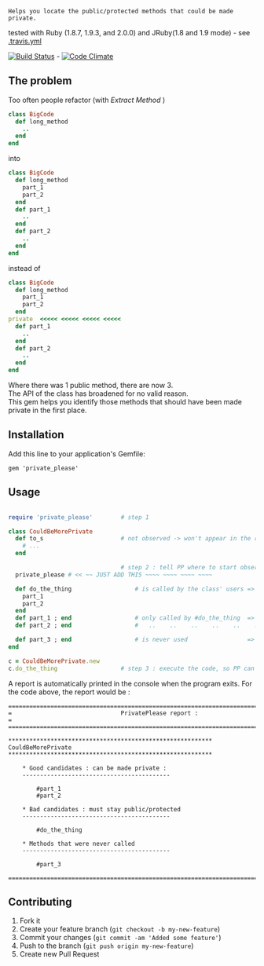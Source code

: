 ```
Helps you locate the public/protected methods that could be made private.
```
tested with Ruby (1.8.7, 1.9.3, and 2.0.0) and JRuby(1.8 and 1.9 mode) - see [.travis.yml](.travis.yml)

[![Build Status](https://travis-ci.org/alainravet/private_please.png?branch=master)](https://travis-ci.org/alainravet/private_please) -
[![Code Climate](https://codeclimate.com/github/alainravet/private_please.png)](https://codeclimate.com/github/alainravet/private_please)

## The problem

Too often people refactor (with *Extract Method* )
```ruby
class BigCode
  def long_method
    ..
  end
end
```
into
```ruby
class BigCode
  def long_method
    part_1
    part_2
  end
  def part_1
    ..
  end
  def part_2
    ..
  end
end
```

instead of
```ruby
class BigCode
  def long_method
    part_1
    part_2
  end
private  <<<<< <<<<< <<<<< <<<<<
  def part_1
    ..
  end
  def part_2
    ..
  end
end
```
Where there was 1 public method, there are now 3.  
The API of the class has broadened for no valid reason.  
This gem helps you identify those methods that should have been made private in the first place.


## Installation

Add this line to your application's Gemfile:

    gem 'private_please'

## Usage

```ruby

require 'private_please'        # step 1

class CouldBeMorePrivate
  def to_s                      # not observed -> won't appear in the report.
    # ...
  end

                                # step 2 : tell PP where to start observing :
  private_please # << ~~ JUST ADD THIS ~~~~ ~~~~ ~~~~ ~~~~

  def do_the_thing                  # is called by the class' users => must stay public (case #1)
    part_1
    part_2
  end
  def part_1 ; end                  # only called by #do_the_thing  => could be private  (case #2)
  def part_2 ; end                  #   ..    ..    ..    ..    ..    ..    ..    ..    ..    ..

  def part_3 ; end                  # is never used                 => could be removed  (case #3)
end

c = CouldBeMorePrivate.new
c.do_the_thing  			    # step 3 : execute the code, so PP can observe and deduce.
```
A report is automatically printed in the console when the program exits.
For the code above, the report would be :

    ====================================================================================
    =                               PrivatePlease report :                             =
    ====================================================================================

    **********************************************************
    CouldBeMorePrivate
    **********************************************************

        * Good candidates : can be made private :
        ------------------------------------------

            #part_1
            #part_2

        * Bad candidates : must stay public/protected
        ------------------------------------------

            #do_the_thing

        * Methods that were never called
        ------------------------------------------

            #part_3

    ====================================================================================


## Contributing

1. Fork it
2. Create your feature branch (`git checkout -b my-new-feature`)
3. Commit your changes (`git commit -am 'Added some feature'`)
4. Push to the branch (`git push origin my-new-feature`)
5. Create new Pull Request

